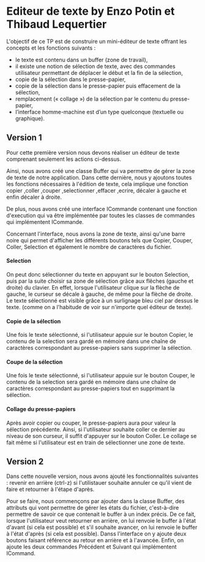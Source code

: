# Editeur de texte by Enzo Potin et Thibaud Lequertier

L'objectif de ce TP est de construire un mini-éditeur de texte offrant les concepts et les fonctions suivants :
- le texte est contenu dans un buffer (zone de travail),
- il existe une notion de sélection de texte, avec des commandes utilisateur permettant de
déplacer le début et la fin de la sélection,
- copie de la sélection dans le presse-papier,
- copie de la sélection dans le presse-papier puis effacement de la sélection,
- remplacement (« collage ») de la sélection par le contenu du presse-papier,
- l’interface homme-machine est d’un type quelconque (textuelle ou graphique).

## Version 1

Pour cette première version nous devons réaliser un éditeur de texte comprenant seulement les actions ci-dessus.

Ainsi, nous avons créé une classe Buffer qui va permettre de gérer la zone de texte de notre application. Dans cette dernière, nous y ajoutons toutes les fonctions nécessaires à l'édition de texte, cela implique une fonction copier ,coller ,couper ,selectionner ,effacer ,ecrire, décaler à gauche et enfin décaler à droite. 

De plus, nous avons créé une interface ICommande contenant une fonction d'execution qui va être implémentée par toutes les classes de commandes qui implémentent ICommande.

Concernant l'interface, nous avons la zone de texte, ainsi qu'une barre noire qui permet d'afficher les différents boutons tels que Copier, Couper, Coller, Selection et également le nombre de caractères du fichier. 

#### Selection

On peut donc sélectionner du texte en appuyant sur le bouton Selection, puis par la suite choisir sa zone de sélection grâce aux flêches (gauche et droite) du clavier. En effet, lorsque l'utilisateur clique sur la flèche de gauche, le curseur se décale à gauche, de même pour la flèche de droite. Le texte sélectionné est visible grâce à un surlignage bleu ciel par dessus le texte. (comme on a l'habitude de voir sur n'importe quel éditeur de texte).

#### Copie de la sélection

Une fois le texte sélectionné, si l'utilisateur appuie sur le bouton Copier, le contenu de la selection sera gardé en mémoire dans une chaîne de caractères correspondant au presse-papiers sans supprimer la sélection.

#### Coupe de la sélection

Une fois le texte sélectionné, si l'utilisateur appuie sur le bouton Couper, le contenu de la selection sera gardé en mémoire dans une chaîne de caractères correspondant au presse-papiers tout en supprimant la sélection.

#### Collage du presse-papiers

Après avoir copier ou couper, le presse-papiers aura pour valeur la sélection précédente. Ainsi, si l'utilisateur souhaite coller ce dernier au niveau de son curseur, il suffit d'appuyer sur le bouton Coller. Le collage se fait même si l'utilisateur est en train de sélectionner une zone de texte.

## Version 2

Dans cette nouvelle version, nous avons ajouté les fonctionnalités suivantes : revenir en arrière (ctrl-z) si l'utilistauer souhaite annuler ce qu'il vient de faire et retourner à l'étape d'après. 

Pour se faire, nous commençons par ajouter dans la classe Buffer, des attributs qui vont permettre de gérer les états du fichier, c'est-à-dire permettre de savoir ce que contenait le buffer à un index précis. De ce fait, lorsque l'utilisateur veut retourner en arrière, on lui renvoie le buffer à l'état d'avant (si cela est possible) et s'il souhaite avancer, on lui renvoie le buffer à l'état d'après (si cela est possible). Danss l'interface on y ajoute deux boutons faisant référence au retour en arrière et à l'avancée. Enfin, on ajoute les deux commandes Précédent et Suivant qui implémentent ICommand.
